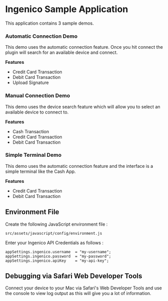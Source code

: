 # Ingenico Sample Application
This application contains 3 sample demos.

### Automatic Connection Demo
This demo uses the automatic connection feature. Once you hit connect the plugin will search for an available device and connect.

__Features__
* Credit Card Transaction
* Debit Card Transaction
* Upload Signature

### Manual Connection Demo
This demo uses the device search feature which will allow you to select an available device to connect to.

__Features__
* Cash Transaction
* Credit Card Transaction
* Debit Card Transaction

### Simple Terminal Demo
This demo uses the automatic connection feature and the interface is  a simple terminal like the Cash App.

__Features__
* Credit Card Transaction
* Debit Card Transaction

## Environment File
Create the following JavaScript environment file :<br />
```
src/assets/javascript/config/environment.js
```

Enter your Ingenico API Credentials as follows :
```
appSettings.ingenico.username  = "my-username";
appSettings.ingenico.password  = "my-password";
appSettings.ingenico.apiKey    = "my-api-key";
```


## Debugging via Safari Web Developer Tools 
Connect your device to your Mac via Safari's Web Developer Tools and use the
console to view log output as this will give you a lot of information.
